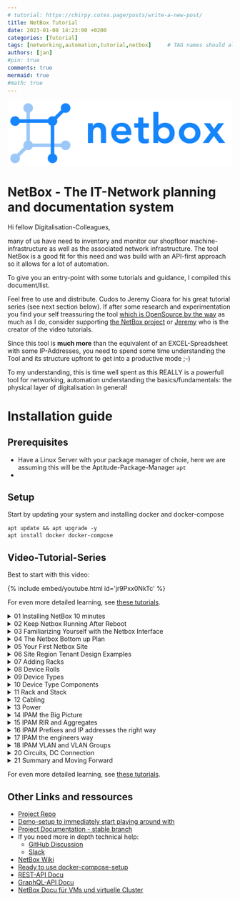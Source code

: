 ```yaml
---
# tutorial: https://chirpy.cotes.page/posts/write-a-new-post/
title: NetBox Tutorial
date: 2023-01-08 14:23:00 +0200
categories: [Tutorial]
tags: [networking,automation,tutorial,netbox]     # TAG names should always be lowercase
authors: [jan]
#pin: true
comments: true
mermaid: true
#math: true
---
```


![NetBox](/assets/img/logos/netbox.png)
# NetBox - The IT-Network planning and documentation system

Hi fellow Digitalisation-Colleagues,

many of us have need to inventory and monitor our shopfloor machine-infrastructure as well as the associated network infrastructure. The tool NetBox is a good fit for this need and was build with an API-first approach so it allows for a lot of automation. 

To give you an entry-point with some tutorials and guidance, I compiled this document/list.

Feel free to use and distribute. Cudos to Jeremy Cioara for his great tutorial series (see next section below). If after some research and experimentation you find your self treassuring the tool [which is OpenSource by the way](https://github.com/netbox-community/netbox/blob/develop/LICENSE.txt) as much as I do, consider supporting [the NetBox project](https://github.com/netbox-community/netbox/issues) or [Jeremy](https://www.kitsim.com/offers/rEe4hykQ/checkout) who is the creator of the video tutorials.

Since this tool is **much more** than the equivalent of an EXCEL-Spreadsheet with some IP-Addresses, you need to spend some time understanding the Tool and its structure upfront to get into a productive mode ;-)

To my understanding, this is time well spent as this REALLY is a powerfull tool for networking, automation understanding the basics/fundamentals: the physical layer of digitalisation in general!

# Installation guide

## Prerequisites
* Have a Linux Server with your package manager of choie, here we are assuming this will be the Aptitude-Package-Manager `apt`
* 

## Setup
Start by updating your system and installing docker and docker-compose 

```shell
apt update && apt upgrade -y
apt install docker docker-compose
```

## Video-Tutorial-Series

Best to start with this video:

{% include embed/youtube.html id='jr9Pxx0NkTc' %}

For even more detailed learning, see [these tutorials](https://www.kitsim.com/offers/rEe4hykQ/checkout).

<details>
    <summary>01 Installing NetBox 10 minutes</summary>

    {% include embed/youtube.html id='uHMXZpXpDvc' %}

</details>

<details>
    <summary>02 Keep Netbox Running After Reboot</summary>

    {% include embed/youtube.html id='djNis2wFfNU' %}

</details>

<details>
    <summary>03 Familiarizing Yourself with the Netbox Interface</summary>

    {% include embed/youtube.html id='tW-0IrxfKXE' %}

</details>

<details>
    <summary>04 The Netbox Bottom up Plan</summary>

    {% include embed/youtube.html id='WI6C0ZW8Upg' %}

</details>

<details>
    <summary>05 Your First Netbox Site</summary>

    {% include embed/youtube.html id='Ic_tuGBF4lQ' %}

</details>

<details>
    <summary>06 Site Region Tenant Design Examples</summary>

    {% include embed/youtube.html id='WugtkeMqYaA' %}

</details>

<details>
    <summary>07 Adding Racks</summary>

    {% include embed/youtube.html id='_TJ47rGpMio' %}

</details>

<details>
    <summary>08 Device Rolls</summary>

    {% include embed/youtube.html id='XSjqOfOiPJQ' %}

</details>

<details>
    <summary>09 Device Types</summary>

    {% include embed/youtube.html id='OvyqsEGKWwY' %}

</details>

<details>
    <summary>10 Device Type Components</summary>

    {% include embed/youtube.html id='UqZwxNc6oQI' %}

</details>

<details>
    <summary>11 Rack and Stack</summary>

    {% include embed/youtube.html id='5OCcNp4XLdA' %}

</details>

<details>
    <summary>12 Cabling</summary>

    {% include embed/youtube.html id='b-H-tSlZmZA' %}

</details>

<details>
    <summary>13 Power</summary>

    {% include embed/youtube.html id='mweHqHTTUIA' %}

</details>

<details>
    <summary>14 IPAM the Big Picture</summary>

    {% include embed/youtube.html id='TvQr4bGzK_Q' %}

</details>

<details>
    <summary>15 IPAM RIR and Aggregates</summary>

    {% include embed/youtube.html id='bhZxMoAVqWw' %}

</details>

<details>
    <summary>16 IPAM Prefixes and IP addresses the right way</summary>

    {% include embed/youtube.html id='zjNftvwbJ3M' %}

</details>

<details>
    <summary>17 IPAM the engineers way</summary>

    {% include embed/youtube.html id='foDVFjjKFgQfoDVFjjKFgQ' %}

</details>

<details>
    <summary>18 IPAM VLAN and VLAN Groups</summary>

    {% include embed/youtube.html id='M_DeOw_40RY' %}

</details>

<details>
    <summary>20 Circuits, DC Connection</summary>

    {% include embed/youtube.html id='_HKNRhWmnBs' %}

</details>

<details>
    <summary>21 Summary and Moving Forward</summary>

    {% include embed/youtube.html id='L80TglbMN70' %}

</details>

For even more detailed learning, see [these tutorials](https://www.kitsim.com/offers/rEe4hykQ/checkout).

## Other Links and ressources
- [Project Repo](https://github.com/netbox-community/netbox)
- [Demo-setup to immediately start playing around with](https://demo.netbox.dev/)
- [Project Documentation - stable branch](https://docs.netbox.dev/en/stable/)
- If you need more in depth technical help:
    - [GitHub Discussion](https://github.com/netbox-community/netbox/discussions)
    - [Slack](https://netdev.chat/)
- [NetBox Wiki](https://github.com/netbox-community/netbox/wiki/Community-Contributions)
- [Ready to use docker-compose-setup](https://github.com/netbox-community/netbox-docker.git)
- [REST-API Docu](https://demo.netbox.dev/static/docs/rest-api/overview/)
- [GraphQL-API Docu](https://demo.netbox.dev/static/docs/graphql-api/overview/)
- [NetBox Docu für VMs und virtuelle Cluster](https://demo.netbox.dev/static/docs/core-functionality/virtualization/)